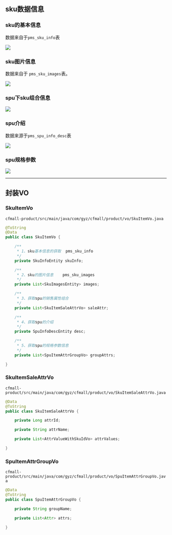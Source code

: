 ## sku数据信息

### sku的基本信息

数据来自于`pms_sku_info`表

![](https://cfmall-hello.oss-cn-beijing.aliyuncs.com/images/202304/202304031553279.png#id=c2ApX&originHeight=747&originWidth=1301&originalType=binary&ratio=1&rotation=0&showTitle=false&status=done&style=none&title=)

### sku图片信息

数据来自于 `pms_sku_images`表。

![](https://cfmall-hello.oss-cn-beijing.aliyuncs.com/images/202304/202304031555492.png#id=AuXCH&originHeight=670&originWidth=1313&originalType=binary&ratio=1&rotation=0&showTitle=false&status=done&style=none&title=)

### spu下sku组合信息

![](https://cfmall-hello.oss-cn-beijing.aliyuncs.com/images/202304/202304031555359.png#id=UqVzV&originHeight=638&originWidth=1294&originalType=binary&ratio=1&rotation=0&showTitle=false&status=done&style=none&title=)

### spu介绍

数据来源于`pms_spu_info_desc`表

![](https://cfmall-hello.oss-cn-beijing.aliyuncs.com/images/202304/202304031556140.png#id=c0KJO&originHeight=446&originWidth=1396&originalType=binary&ratio=1&rotation=0&showTitle=false&status=done&style=none&title=)

### spu规格参数

![](https://cfmall-hello.oss-cn-beijing.aliyuncs.com/images/202304/202304031556636.png#id=dDsSM&originHeight=616&originWidth=1325&originalType=binary&ratio=1&rotation=0&showTitle=false&status=done&style=none&title=)

---

## 封装VO

### SkuItemVo

`cfmall-product/src/main/java/com/gyz/cfmall/product/vo/SkuItemVo.java`

```java
@ToString
@Data
public class SkuItemVo {

    /**
     * 1、sku基本信息的获取  pms_sku_info
     */
    private SkuInfoEntity skuInfo;

    /**
     * 2、sku的图片信息    pms_sku_images
     */
    private List<SkuImagesEntity> images;

    /**
     * 3、获取spu的销售属性组合
     */
    private List<SkuItemSaleAttrVo> saleAttr;

    /**
     * 4、获取spu的介绍
     */
    private SpuInfoDescEntity desc;

    /**
     * 5、获取spu的规格参数信息
     */
    private List<SpuItemAttrGroupVo> groupAttrs;

}
```

### SkuItemSaleAttrVo

`cfmall-product/src/main/java/com/gyz/cfmall/product/vo/SkuItemSaleAttrVo.java`

```java
@Data
@ToString
public class SkuItemSaleAttrVo {

    private Long attrId;

    private String attrName;

    private List<AttrValueWithSkuIdVo> attrValues;

}
```

### SpuItemAttrGroupVo

`cfmall-product/src/main/java/com/gyz/cfmall/product/vo/SpuItemAttrGroupVo.java`

```java
@Data
@ToString
public class SpuItemAttrGroupVo {

    private String groupName;

    private List<Attr> attrs;

}
```
